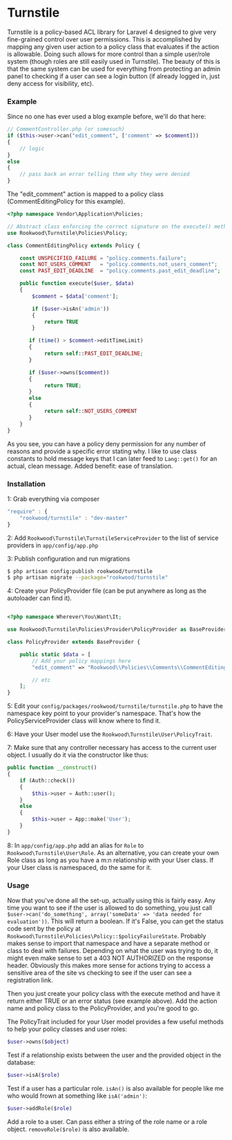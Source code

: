 # Turnstile
Turnstile is a policy-based ACL library for Laravel 4 designed to give very fine-grained control over user permissions.  This is accomplished by mapping any given user action to a policy class that evaluates if the action is allowable.  Doing such allows for more control than a simple user/role system (though roles are still easily used in Turnstile). The beauty of this is that the same system can be used for everything from protecting an admin panel to checking if a user can see a login button (if already logged in, just deny access for visibility, etc).

### Example
Since no one has ever used a blog example before, we'll do that here:

````php
// CommentController.php (or somesuch)
if ($this->user->can("edit_comment", ['comment' => $comment]))
{
    // logic
}
else
{
    // pass back an error telling them why they were denied
}
````

The "edit_comment" action is mapped to a policy class (CommentEditingPolicy for this example).

````php
<?php namespace Vendor\Application\Policies;

// Abstract class enforcing the correct signature on the execute() method
use Rookwood\Turnstile\Policies\Policy;

class CommentEditingPolicy extends Policy {

    const UNSPECIFIED_FAILURE = "policy.comments.failure";
    const NOT_USERS_COMMENT   = "policy.comments.not_users_comment";
    const PAST_EDIT_DEADLINE  = "policy.comments.past_edit_deadline";

    public function execute($user, $data)
    {
        $comment = $data['comment'];

        if ($user->isAn('admin'))
        {
            return TRUE
        }

       if (time() > $comment->editTimeLimit)
       {
            return self::PAST_EDIT_DEADLINE;
       }

       if ($user->owns($comment))
       {
            return TRUE;
       }
       else
       {
            return self::NOT_USERS_COMMENT
       }
    }
}
````

As you see, you can have a policy deny permission for any number of reasons and provide a specific error stating why. I like to use class constants to hold message keys that I can later feed to `Lang::get()` for an actual, clean message.  Added benefit: ease of translation.

### Installation
1: Grab everything via composer

````js
"require" : {
    "rookwood/turnstile" : "dev-master"
}
````

2: Add `Rookwood\Turnstile\TurnstileServiceProvider` to the list of service providers in `app/config/app.php`

3: Publish configuration and run migrations

````bash
$ php artisan config:publish rookwood/turnstile
$ php artisan migrate --package="rookwood/turnstile"
````

4: Create your PolicyProvider file (can be put anywhere as long as the autoloader can find it).

````php

<?php namespace Wherever\You\Want\It;

use Rookwood\Turnstile\Policies\Provider\PolicyProvider as BaseProvider;

class PolicyProvider extends BaseProvider {

    public static $data = [
        // Add your policy mappings here
        "edit_comment" => "Rookwood\\Policies\\Comments\\CommentEditingPolicy",

        // etc
    ];
}
````

5: Edit your `config/packages/rookwood/turnstile/turnstile.php` to have the namespace key point to your provider's namespace. That's how the PolicyServiceProvider class will know where to find it.

6: Have your User model use the `Rookwood\Turnstile\User\PolicyTrait`.

7: Make sure that any controller necessary has access to the current user object.  I usually do it via the constructor like thus:

````php
public function __construct()
{
    if (Auth::check())
    {
        $this->user = Auth::user();
    }
    else
    {
        $this->user = App::make('User');
    }
}
````

8: In `app/config/app.php` add an alias for `Role` to `Rookwood\Turnstile\User\Role`. As an alternative, you can create your own Role class as long as you have a m:n relationship with your User class. If your User class is namespaced, do the same for it.

### Usage
Now that you've done all the set-up, actually using this is fairly easy. Any time you want to see if the user is allowed to do something, you just call `$user->can('do_something', array('someData' => 'data needed for evaluation'))`.  This will return a boolean.  If it's False, you can get the status code sent by the policy at `Rookwood\Turnstile\Policies\Policy::$policyFailureState`.  Probably makes sense to import that namespace and have a separate method or class to deal with failures.  Depending on what the user was trying to do, it might even make sense to set a 403 NOT AUTHORIZED on the response header.  Obviously this makes more sense for actions trying to access a sensitive area of the site vs checking to see if the user can see a registration link.

Then you just create your policy class with the execute method and have it return either TRUE or an error status (see example above).  Add the action name and policy class to the PolicyProvider, and you're good to go.

The PolicyTrait included for your User model provides a few useful methods to help your policy classes and user roles:

````php
$user->owns($object)
````
Test if a relationship exists between the user and the provided object in the database:

````php
$user->isA($role)
````
Test if a user has a particular role.  `isAn()` is also available for people like me who would frown at something like `isA('admin')`:

````php
$user->addRole($role)
````
Add a role to a user. Can pass either a string of the role name or a role object. `removeRole($role)` is also available.